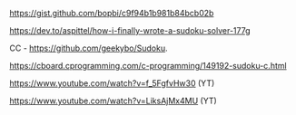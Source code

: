 https://gist.github.com/bopbi/c9f94b1b981b84bcb02b

https://dev.to/aspittel/how-i-finally-wrote-a-sudoku-solver-177g

CC - https://github.com/geekybo/Sudoku.

https://cboard.cprogramming.com/c-programming/149192-sudoku-c.html

https://www.youtube.com/watch?v=f_5FgfvHw30    (YT)

https://www.youtube.com/watch?v=LiksAjMx4MU    (YT)
